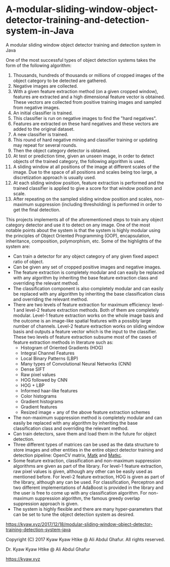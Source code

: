 # A-modular-sliding-window-object-detector-training-and-detection-system-in-Java
A modular sliding window object detector training and detection system in Java

One of the most successful types of object detection systems takes the form of the following algorithm:

1. Thousands, hundreds of thousands or millions of cropped images of the object category to be detected are gathered.
1. Negative images are collected.
1. With a given feature extraction method (on a given cropped window), features are extracted and a high dimensional feature vector is obtained. These vectors are collected from positive training images and sampled from negative images.
1. An initial classifier is trained.
1. This classifier is run on negative images to find the "hard negatives".
1. Features are extracted on these hard negatives and these vectors are added to the original dataset.
1. A new classifier is trained.
1. This round of hard negative mining and classifier training or updating may repeat for several rounds.
1. Then the object category detector is obtained.
1. At test or prediction time, given an unseen image, in order to detect objects of the trained category, the following algorithm is used.
1. A sliding window at all positions of the image at different scales of the image. Due to the space of all positions and scales being too large, a discretization approach is usually used.
1. At each sliding window position, feature extraction is performed and the trained classifier is applied to give a score for that window position and scale.
1. After repeating on the sampled sliding window position and scales, non-maximum suppression (including thresholding) is performed in order to get the final detection.

This projects implements all of the aforementioned steps to train any object category detector and use it to detect on any image. One of the most notable points about the system is that the system is highly modular using the principles of Object Oriented Programming (OOP), encapsulation, inheritance, composition, polymorphism, etc. Some of the highlights of the system are:

- Can train a detector for any object category of any given fixed aspect ratio of object.
- Can be given any set of cropped positive images and negative images.
- The feature extraction is completely modular and can easily be replaced with any algorithm by inheriting the base feature extraction class and overriding the relevant method.
- The classification component is also completely modular and can easily be replaced with any algorithm by inheriting the base classification class and overriding the relevant method.
- There are two levels of feature extraction for maximum efficiency: level-1 and level-2 feature extraction methods. Both of them are completely modular. Level-1 feature extraction works on the whole image basis and the outcome is an image-like spatial features with a possibly large number of channels. Level-2 feature extraction works on sliding window basis and outputs a feature vector which is the input to the classifier. These two levels of feature extraction subsume most of the cases of feature extraction methods in literature such as:
    - Histogram of Oriented Gradients (HOG)
    - Integral Channel Features
    - Local Binary Patterns (LBP)
    - Many types of Convolutional Neural Networks (CNN)
    - Dense SIFT
    - Raw pixel values
    - HOG followed by CNN
    - HOG + LBP
    - Informed haar-like features
    - Color histograms
    - Gradient histograms
    - Gradient features
    - Resized image + any of the above feature extraction schemes
- The non-maximum suppression method is completely modular and can easily be replaced with any algorithm by inheriting the base classification class and overriding the relevant method.
- Can train detectors, save them and load them in the future for object detection.
- Three different types of matrices can be used as the data structure to store images and other entities in the entire object detector training and detection pipeline: OpenCV matrix, [Matk](https://github.com/Kyaw-Kyaw-Htike/Comprehensive-pure-Java-matrix-classes-for-Computer-Vision-Machine-Learning-and-AI-applications) and [Matkc](https://github.com/Kyaw-Kyaw-Htike/Comprehensive-pure-Java-matrix-classes-for-Computer-Vision-Machine-Learning-and-AI-applications).
- Some feature extraction, classification and non-maximum suppression algorithms are given as part of the library. For level-1 feature extraction, raw pixel values is given, although any other can be easily used as mentioned before. For level-2 feature extraction, HOG is given as part of the library, although any can be used. For classification, Perceptron and two different implementations of AdaBoost is provided in the library and the user is free to come up with any classification algorithm. For non-maximum suppression algorithm, the famous greedy overlap suppression approach is given.
- The system is highly flexible and there are many hyper-parameters that can be set to tune the object detection system as desired.

https://kyaw.xyz/2017/12/18/modular-sliding-window-object-detector-training-detection-system-java

Copyright (C) 2017 Kyaw Kyaw Htike @ Ali Abdul Ghafur. All rights reserved.



Dr. Kyaw Kyaw Htike @ Ali Abdul Ghafur



https://kyaw.xyz
